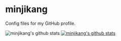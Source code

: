 # minjikang
Config files for my GitHub profile.

![minjikang's github stats](https://github-readme-stats.vercel.app/api?username=minjikang&show_icons=true)
[![minjikang's github stats](https://github-readme-stats.vercel.app/api/top-langs/?username=minjikang&show_icons=true&hide_border=true&title_color=004386&icon_color=004386&layout=compact)](https://github.com/minjikang)
